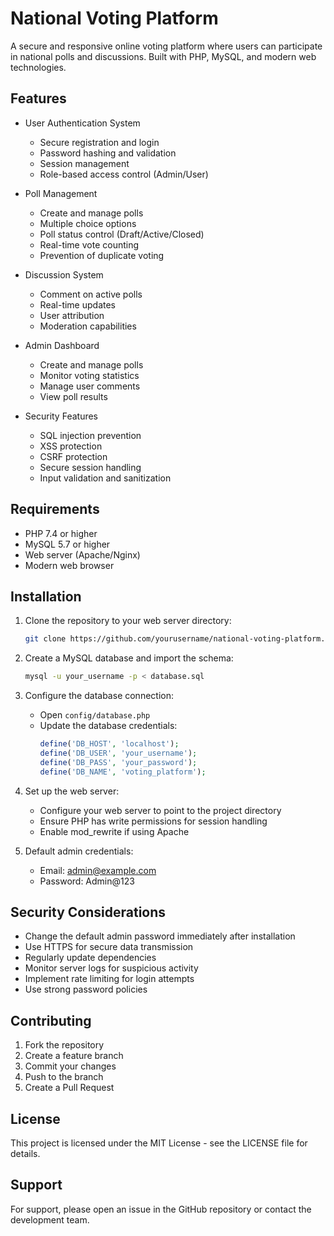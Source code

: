 # National Voting Platform

A secure and responsive online voting platform where users can participate in national polls and discussions. Built with PHP, MySQL, and modern web technologies.

## Features

- User Authentication System
  - Secure registration and login
  - Password hashing and validation
  - Session management
  - Role-based access control (Admin/User)

- Poll Management
  - Create and manage polls
  - Multiple choice options
  - Poll status control (Draft/Active/Closed)
  - Real-time vote counting
  - Prevention of duplicate voting

- Discussion System
  - Comment on active polls
  - Real-time updates
  - User attribution
  - Moderation capabilities

- Admin Dashboard
  - Create and manage polls
  - Monitor voting statistics
  - Manage user comments
  - View poll results

- Security Features
  - SQL injection prevention
  - XSS protection
  - CSRF protection
  - Secure session handling
  - Input validation and sanitization

## Requirements

- PHP 7.4 or higher
- MySQL 5.7 or higher
- Web server (Apache/Nginx)
- Modern web browser

## Installation

1. Clone the repository to your web server directory:
   ```bash
   git clone https://github.com/yourusername/national-voting-platform.git
   ```

2. Create a MySQL database and import the schema:
   ```bash
   mysql -u your_username -p < database.sql
   ```

3. Configure the database connection:
   - Open `config/database.php`
   - Update the database credentials:
     ```php
     define('DB_HOST', 'localhost');
     define('DB_USER', 'your_username');
     define('DB_PASS', 'your_password');
     define('DB_NAME', 'voting_platform');
     ```

4. Set up the web server:
   - Configure your web server to point to the project directory
   - Ensure PHP has write permissions for session handling
   - Enable mod_rewrite if using Apache

5. Default admin credentials:
   - Email: admin@example.com
   - Password: Admin@123

## Security Considerations

- Change the default admin password immediately after installation
- Use HTTPS for secure data transmission
- Regularly update dependencies
- Monitor server logs for suspicious activity
- Implement rate limiting for login attempts
- Use strong password policies

## Contributing

1. Fork the repository
2. Create a feature branch
3. Commit your changes
4. Push to the branch
5. Create a Pull Request

## License

This project is licensed under the MIT License - see the LICENSE file for details.

## Support

For support, please open an issue in the GitHub repository or contact the development team. 